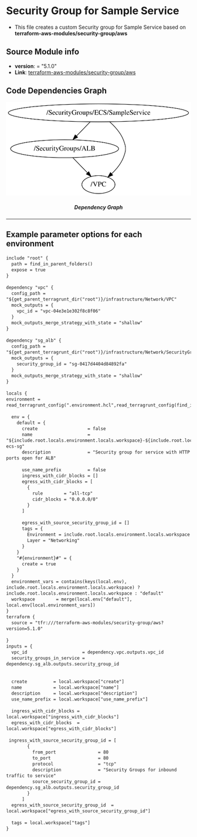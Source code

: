 <!-- BEGIN_TF_DOCS -->

 # Security Group for Sample Service
 * This file creates a custom Security group for Sample Service  based on **terraform-aws-modules/security-group/aws**
 ## Source Module info
 - **version**: = "5.1.0"
 - **Link**:  [terraform-aws-modules/security-group/aws](github.com/terraform-aws-modules/security-group/aws)

## Code Dependencies Graph
<center>

![Graph](./graph.svg)

##### **Dependency Graph**

</center>

---

## Example parameter options for each environment

```hcl
include "root" {
  path = find_in_parent_folders()
  expose = true
}

dependency "vpc" {
  config_path = "${get_parent_terragrunt_dir("root")}/infrastructure/Network/VPC"
  mock_outputs = {
    vpc_id = "vpc-04e3e1e302f8c8f06"
  }
  mock_outputs_merge_strategy_with_state = "shallow"
}

dependency "sg_alb" {
  config_path = "${get_parent_terragrunt_dir("root")}/infrastructure/Network/SecurityGroups/ALB"
  mock_outputs = {
    security_group_id = "sg-0417d4404d84892fa"
  }
  mock_outputs_merge_strategy_with_state = "shallow"
}

locals {
environment = read_terragrunt_config(".environment.hcl",read_terragrunt_config(find_in_parent_folders("common/environment.hcl")))

  env = {
    default = {
      create                   = false
      name                     = "${include.root.locals.environment.locals.workspace}-${include.root.locals.common_vars.locals.project}-ecs-sg"
      description              = "Security group for service with HTTP ports open for ALB"

      use_name_prefix          = false
      ingress_with_cidr_blocks = []
      egress_with_cidr_blocks = [
        {
          rule        = "all-tcp"
          cidr_blocks = "0.0.0.0/0"
        }
      ]

      egress_with_source_security_group_id = []
      tags = {
        Environment = include.root.locals.environment.locals.workspace
        Layer = "Networking"
      }
    }
    "#{environment}#" = {
      create = true
    }
  }
  environment_vars = contains(keys(local.env),  include.root.locals.environment.locals.workspace) ? include.root.locals.environment.locals.workspace : "default"
  workspace        = merge(local.env["default"], local.env[local.environment_vars])
}
terraform {
  source = "tfr:///terraform-aws-modules/security-group/aws?version=5.1.0"

}
inputs = {
  vpc_id                     = dependency.vpc.outputs.vpc_id
  security_groups_in_service = dependency.sg_alb.outputs.security_group_id


  create          = local.workspace["create"]
  name            = local.workspace["name"]
  description     = local.workspace["description"]
  use_name_prefix = local.workspace["use_name_prefix"]

  ingress_with_cidr_blocks = local.workspace["ingress_with_cidr_blocks"]
  egress_with_cidr_blocks  = local.workspace["egress_with_cidr_blocks"]

 ingress_with_source_security_group_id = [
        {
          from_port                = 80
          to_port                  = 80
          protocol                 = "tcp"
          description              = "Security Groups for inbound traffic to service"
          source_security_group_id = dependency.sg_alb.outputs.security_group_id
        }
      ]
  egress_with_source_security_group_id  = local.workspace["egress_with_source_security_group_id"]

  tags = local.workspace["tags"]
}
```
<!-- END_TF_DOCS -->